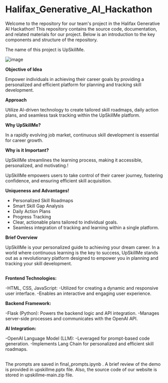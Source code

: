 # Halifax_Generative_AI_Hackathon
Welcome to the repository for our team's project in the Halifax Generative AI Hackathon! This repository contains the source code, documentation, and related materials for our project. Below is an introduction to the key components and structure of the repository.

The name of this project is UpSkillMe.


 ![image](https://github.com/envai76/Halifax_Generative_AI_Hackathon/assets/112856424/861cc491-09f5-4417-a314-56dd442d76ad)



**Objective of Idea**


Empower individuals in achieving their career goals by providing a personalized and efficient platform for planning and tracking skill development.

**Approach**

Utilize AI-driven technology to create tailored skill roadmaps, daily action plans, and seamless task tracking within the UpSkillMe platform.

**Why UpSkillMe?**

In a rapidly evolving job market, continuous skill development is essential for career growth.

**Why is it Important?**

UpSkillMe streamlines the learning process, making it accessible, personalized, and motivating.!


UpSkillMe empowers users to take control of their career journey, fostering confidence, and ensuring efficient skill acquisition.

**Uniqueness and Advantages!**

 - Personalized Skill Roadmaps
 - Smart Skill Gap Analysis
 - Daily Action Plans
 - Progress Tracking
 - Clear, actionable plans tailored to individual goals.
 - Seamless integration of tracking and learning within a single platform.

**Brief Overview**

UpSkillMe is your personalized guide to achieving your dream career. In a world where continuous learning is the key to success, UpSkillMe stands out as a revolutionary platform designed to empower you in planning and tracking your skill development.


##
**Frontend Technologies:**

-HTML, CSS, JavaScript:
-Utilized for creating a dynamic and responsive user interface.
-Enables an interactive and engaging user experience.

**Backend Framework:**

-Flask (Python): Powers the backend logic and API integration.
-Manages server-side processes and communicates with the OpenAI API.

**AI Integration:**

-OpenAI Language Model (LLM):
-Leveraged for prompt-based code generation.
-Implements Lang Chain for personalized and efficient skill roadmaps.
##
The prompts are saved in final_prompts.ipynb .
A  brief review of the demo is provided in upskillme.pptx file.
Also, the source code of our website is stored in upskillme-main.zip file.
